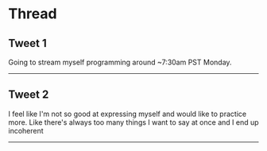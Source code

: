 # Thread

## Tweet 1

Going to stream myself programming around ~7:30am PST Monday.

---

## Tweet 2

I feel like I'm not so good at expressing myself and would like to practice more. Like there's always too many things I want to say at once and I end up incoherent

---

